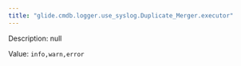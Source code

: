 ```yaml
---
title: "glide.cmdb.logger.use_syslog.Duplicate_Merger.executor"
---
```


Description: null

Value: `info,warn,error`